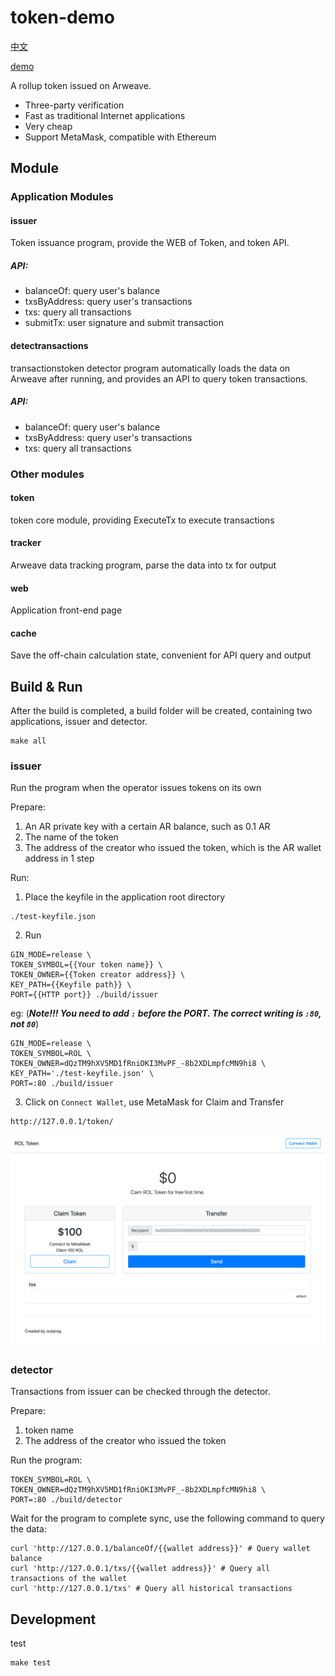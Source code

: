 # token-demo

[中文](./README_ZH.md)

[demo](http://everwallet.io/token/)

A rollup token issued on Arweave.

- Three-party verification
- Fast as traditional Internet applications
- Very cheap
- Support MetaMask, compatible with Ethereum

## Module

### Application Modules

#### issuer

Token issuance program, provide the WEB of Token, and token API.

##### API:

- balanceOf: query user's balance
- txsByAddress: query user's transactions
- txs: query all transactions
- submitTx: user signature and submit transaction

#### detectransactions
 transactionstoken detector program automatically loads the data on Arweave after running, and provides an API to query token transactions.

##### API:

- balanceOf: query user's balance
- txsByAddress: query user's transactions
- txs: query all transactions

### Other modules

#### token

token core module, providing ExecuteTx to execute transactions

#### tracker

Arweave data tracking program, parse the data into tx for output

#### web

Application front-end page

#### cache

Save the off-chain calculation state, convenient for API query and output

## Build & Run

After the build is completed, a build folder will be created, containing two applications, issuer and detector.

```shell
make all
```

### issuer

Run the program when the operator issues tokens on its own

Prepare:

1. An AR private key with a certain AR balance, such as 0.1 AR
2. The name of the token
3. The address of the creator who issued the token, which is the AR wallet address in 1 step

Run:

1. Place the keyfile in the application root directory
```shell
./test-keyfile.json
```
2. Run
```shell
GIN_MODE=release \
TOKEN_SYMBOL={{Your token name}} \
TOKEN_OWNER={{Token creator address}} \
KEY_PATH={{Keyfile path}} \
PORT={{HTTP port}} ./build/issuer
```
eg: (***Note!!! You need to add `:` before the PORT. The correct writing is `:80`, not `80`***)
```shell
GIN_MODE=release \
TOKEN_SYMBOL=ROL \
TOKEN_OWNER=dQzTM9hXV5MD1fRniOKI3MvPF_-8b2XDLmpfcMN9hi8 \
KEY_PATH='./test-keyfile.json' \
PORT=:80 ./build/issuer
```
3. Click on `Connect Wallet`, use MetaMask for Claim and Transfer
```
http://127.0.0.1/token/
```

![demo-1](./demo-1.png)

### detector

Transactions from issuer can be checked through the detector.

Prepare:

1. token name
2. The address of the creator who issued the token

Run the program:

```shell
TOKEN_SYMBOL=ROL \
TOKEN_OWNER=dQzTM9hXV5MD1fRniOKI3MvPF_-8b2XDLmpfcMN9hi8 \
PORT=:80 ./build/detector
```

Wait for the program to complete sync, use the following command to query the data:

```shell
curl 'http://127.0.0.1/balanceOf/{{wallet address}}' # Query wallet balance
curl 'http://127.0.0.1/txs/{{wallet address}}' # Query all transactions of the wallet
curl 'http://127.0.0.1/txs' # Query all historical transactions
```

## Development

test

```shell
make test
```
